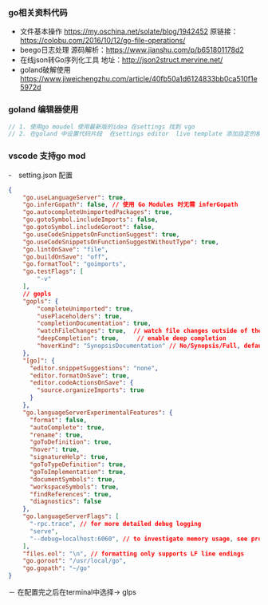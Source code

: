 ### go相关资料代码
- 文件基本操作
https://my.oschina.net/solate/blog/1942452
原链接：https://colobu.com/2016/10/12/go-file-operations/
- beego日志处理
源码解析：https://www.jianshu.com/p/b651801178d2
- 在线json转Go序列化工具
地址：http://json2struct.mervine.net/
- goland破解使用
https://www.jiweichengzhu.com/article/40fb50a1d6124833bb0ca510f1e5972d
### goland 编辑器使用
```go
// 1. 使用go moudel 使用最新版的idea 在settings 找到 vgo
// 2. 在goland 中设置代码片段  在settings editor  live template 添加自定的模板
```
### vscode 支持go mod
-　setting.json  配置
```json
{
    "go.useLanguageServer": true,
    "go.inferGopath": false, // 使用 Go Modules 时无需 inferGopath
    "go.autocompleteUnimportedPackages": true,
    "go.gotoSymbol.includeImports": false,
    "go.gotoSymbol.includeGoroot": false,
    "go.useCodeSnippetsOnFunctionSuggest": true,
    "go.useCodeSnippetsOnFunctionSuggestWithoutType": true,
    "go.lintOnSave": "file",
    "go.buildOnSave": "off",
    "go.formatTool": "goimports",
    "go.testFlags": [
        "-v"
    ],
    // gopls
    "gopls": {
        "completeUnimported": true,
        "usePlaceholders": true,
        "completionDocumentation": true,
        "watchFileChanges": true,  // watch file changes outside of the editor
        "deepCompletion": true,     // enable deep completion
        "hoverKind": "SynopsisDocumentation" // No/Synopsis/Full, default Synopsis
    },
    "[go]": {
      "editor.snippetSuggestions": "none",
      "editor.formatOnSave": true,
      "editor.codeActionsOnSave": {
        "source.organizeImports": true
      }
    },
    "go.languageServerExperimentalFeatures": {
      "format": false,
      "autoComplete": true,
      "rename": true,
      "goToDefinition": true,
      "hover": true,
      "signatureHelp": true,
      "goToTypeDefinition": true,
      "goToImplementation": true,
      "documentSymbols": true,
      "workspaceSymbols": true,
      "findReferences": true,
      "diagnostics": false
    },
    "go.languageServerFlags": [
      "-rpc.trace", // for more detailed debug logging
      "serve",
      "--debug=localhost:6060", // to investigate memory usage, see profiles 
    ],
    "files.eol": "\n", // formatting only supports LF line endings
    "go.goroot": "/usr/local/go",
    "go.gopath": "~/go"
}
```
－ 在配置完之后在terminal中选择-> glps